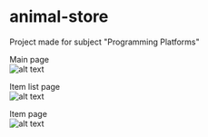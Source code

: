 # animal-store
Project made for subject "Programming Platforms"  

Main page  
![alt text](https://i.imgur.com/DoqWtGe.png)  

Item list page  
![alt text](https://i.imgur.com/Aujf4Fh.png)    

Item page  
![alt text](https://i.imgur.com/8YobEqG.png)

